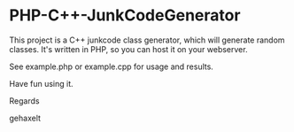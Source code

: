 PHP-C++-JunkCodeGenerator
========================

This project is a C++ junkcode class generator, which will generate random classes.
It's written in PHP, so you can host it on your webserver.

See example.php or example.cpp for usage and results.

Have fun using it.

Regards

gehaxelt
